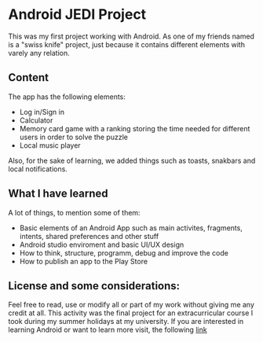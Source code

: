 # Android JEDI Project
This was my first project working with Android. As one of my friends named is a "swiss knife" project, just because it contains different elements with varely any relation.

## Content
The app has the following elements:
- Log in/Sign in
- Calculator
- Memory card game with a ranking storing the time needed for different users in order to solve the puzzle
- Local music player

Also, for the sake of learning, we added things such as toasts, snakbars and local notifications.

## What I have learned
A lot of things, to mention some of them:
- Basic elements of an Android App such as main activites, fragments, intents, shared preferences and other stuff
- Android studio enviroment and basic UI/UX design
- How to think, structure, programm, debug and improve the code
- How to publish an app to the Play Store

## License and some considerations:
Feel free to read, use or modify all or part of my work without giving me any credit at all. This activity was the final project for an extracurricular course I took during my summer holidays at my university.
If you are interested in learning Android or want to learn more visit, the following [link](http://android.jediupc.com/ "Jedi UPC")
